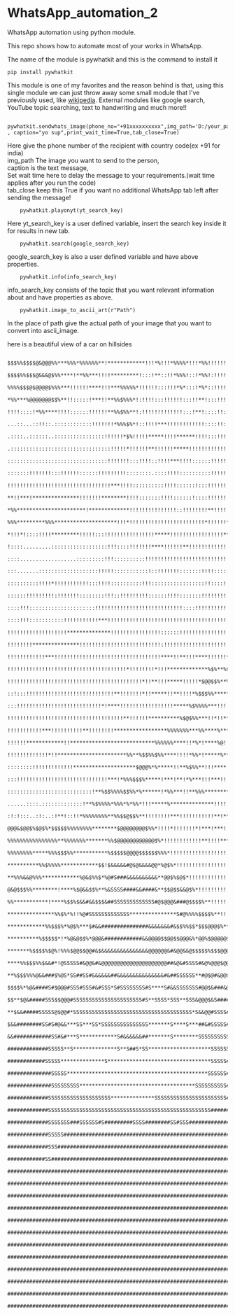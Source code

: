 # WhatsApp_automation_2
WhatsApp automation using python module.

This repo shows how to automate most of your works in WhatsApp.

The name of the module is pywhatkit and this is the command to install it 

    pip install pywhatkit
    
This module is one of my favorites and the reason behind is that,
using this single module we can just throw away some small module that I've previously used, like [wikipedia](https://github.com/BhargavKadali39/Wikipedia-in-pyton).
External modules like google search, YouTube topic searching, text to handwriting and much more!!

        pywhatkit.sendwhats_image(phone_no="+91xxxxxxxxxx",img_path='D:/your_path' , caption="yo sup",print_wait_time=True,tab_close=True)
        
Here give the phone number of the recipient with country code(ex +91 for india)  
img_path The image you want to send to the person,  
caption is the text message,  
Set wait time here to delay the message to your requirements.(wait time applies after you run the code)  
tab_close keep this True if you want no additional WhatsApp tab left after sending the message!  

        pywhatkit.playonyt(yt_search_key)
        
Here yt_search_key is a user defined variable, insert the search key inside it for results in new tab.

        pywhatkit.search(google_search_key)
        
google_search_key is also a user defined variable and have above properties.

        pywhatkit.info(info_search_key)
        

info_search_key consists of the topic that you want relevant information about and have properties as above.

        pywhatkit.image_to_ascii_art(r"Path")
        
In the place of path give the actual path of your image that you want to convert into ascii_image.

here is a beautiful view of a car on hillsides

        $$$%%$$$$@&@@@%%***%%%*%%%%%%**!************!!!*%!!!*%%%%*!!!*%%!!!!!!!!!!!!!!!!
        $$$$%%$$$@&&&@$%%****!**%%***!!!!*********!:::!**::!!*%%%!::!*%%!:!!!!!!!!!!!!!!
        %%%%$$$@$@@@@$%%%***!!!!!!****!!!***%%%%%*!!!!!!:::!!!*%*:::!*%*::!!!!!!!!!!!!!:
        *%%***%@@@@@@@$$%**!!:::::!***!!**%%$%%%*!:!!!!:::!!!!!!:::!!**!:::!!!!!!!!!!:::
        !!!!::::!*%%****!!!!::::::!!!!!!**%%$%%**!:!!!!!!!!!!!!!:::!**!::::!!::!!!!!!!!!
        ...::...::!!::.::::::::::::!!!!!!!*%%%$%*!::!!!!***!!!!!!!!!!!!::::!!:!!!!!!!!!!
        .::::..::::::..::::::::::::::::!!!!!!*$%!!!!!*****!!!!******!!!!:::!!!!!!!!!!!!!
        .::::::::::::::::::::::::::::::::!!!!!*!!!!!!**!!!!!!*****!!!!!!!!!!!!!!!!!!!!!!
        ::::::::::::::::::::::::::::::::!!!!!!!:::!!!!::!!!!***!!!!::::::!!!!!!!!!!!!!!!
        :::::::!!!!!!!:::!!!!!!::::::!!!!!!!!!::::::::.::::!!!!::::::::::!!!!!!!!!!!!!!!
        !!!!!!!!!!!!!!!!!!!!!!!!!!!!!!!!!***!!!!::::::::::!!!!::::::!:::!!!!!!!!!*!!!!!*
        **!!***!***************!!!!!!!********!!!!:::::::!!!!::::::!::::!!!!!!!!**!!!!!!
        *%%**********************!*************!!!!!!!!!!!!!!!::!!!!!!!!**!!!!!***!!!!!!
        %%%*********%%%********************!!!*!!!!!!!!!!!!!!!!!!!!!!!!*!!!!!!***!!!!!!!
        *!!!*!::::!!!!*********!!!!!:::!!!!!!!!!!!!!!!!*****!!!!!!!!!!!!!!!!!****!!!!!!!
        !::::.........::::::::::::::::::!!!::::!!!!!!!****!!!!!!**!!!!!!!!!!!!!!!!!!!!!!
        ::::..................:::::::::!!!::::::::::!!!!!!!!!!!!!!!!!!!!!!!!!!!!!!!!!!!!
        :::.......:::::::::::::::::::!!!!!:::::::::::!::!!!!!!!:::::::!!!!:::::!!!!!!!!!
        ::::::::::!!!!*!!!!!!!!!!!:::!!!!::::::::::!!!:::::::::::::::::!!::::!!!!!!!!!!!
        ::::::!!!!!!!!!:!!!!!!!::::::::!!!::!!!!!!!!!::::::!!!!:::::::!!!!!!!!!!!!!!!!!!
        ::::!!!:::::::::::::::::::::!!!!!!!!!!!!!!!!!!!!!!!!!!!!::::!!!!!!!!!!!!!!!!!!!!
        ::::!!!:::::::::::!!!!!!!!!!!***!!!!!!!!!!!!!!!!!!!!!!!!!!!!!!!!!!!!!!!!!!!!!!**
        !!!!!!!!!!!!!!!!!!!**************!!!!!!!!!!!!!!!!::::::!!!!!!!!!!!!!!!!!!!!!*%$$
        !!!!!!!!***************!!!!!!!!!!!!!!!!!!!!!!!!!!:!!!!!!!!!!!!!!!!!!!!!***%$%%%%
        !!!!!!!!!!!!***!!!!!!!!!!!!!!!!!!!!!!!!!!!!!!!!!!****!!**!!!****!!!!!!*$$%*%****
        !!!!!!!!!!!!!!!!!!!!!!!!!!!!!!!!!!!!!!*!!!!!!!!*!!!*************%$%**%$%*%**%***
        !!!!!!!!!!!!!!!!!!!!!!!!!!!!!!!!!!!!!!!!!!!*!!**!!!*****!!!!!*$@@$$%**%%%**!****
        ::!:::!!!!!!!!!!!!!!!!!!!!!!!!!!!!**!!!!!!!*!!*****!!**!!!!*%$$$%%*******%***!!!
        :::!!!!!!!!!!!!!!!!!!!!!!!!!!!*!****!!!!!!!!!!!!!!!!!*****%$%%%%***!!!!**%*!*!!*
        !!!!!!!!!!!!!!!!!!!!!!!!!!!!!!!!!!!!!**!!!!!!**********%$@$%%***!!*!!***********
        !!!!!!!!!!!***!!!!!!!!!!**!!!!!!!!*****************%%%%%%%***%%****%***%******%%
        !!!!!!************!!***************************%%%%%%****!!*%*!****%@!!*%***%**%
        !!!!!!!!!!!!!*!!**********************%%**%$$%%$%%****!!!!*%%*!*****%*****!!**%%
        ::::::::!!!!!!!!!!!!!********************$@@@%*%*****!!**%$%%**!!!****!!!:!!**%%
        :::!!!!!!!!!!!!!!!!!!!!!!!!!!!!!***!*%%%$$$%*****!***!**!*%***!!!***!!!!********
        :::::::::::::::::::::::::::!**%$$%%%%$$%%*%******!*%%***!!**%%%**************!!!
        ......::::.:::::::::::::!**%$%%%%*%%%*%*%%*!!!*****%**************!!!!!!!!!!!!!!
        :!:!:::..:!:..:!**!::!!*%%%%%%%%**%%$$@$$%**!!!!!!!!***!!!!!!!!!!!**!****!!!!!!!
        @@@&$@@$%$@$%*$$$$$%%%%%%%%********$@@@@@@@@$%%*!!!!*!!!!!!!*!***!***!!**!*****!
        %%%%%%%%%%%%%%%%**%%%%%%%*******%%$@@@@@@@@@@@@$%*!!!!!!!!!!!!**!!!!************
        %%%%%%%%*****%%%$$$%%***********%$$$$$@@@@$$$$$$%%%*!!!!!!!!!!!!!!!!!!!!!!!!!***
        **********%%$%%%%************$$!$&&&&&#@$@&&&&@@*%@$%*!!!!!!!!!!!!!!!!!*!!*!**!!
        **%%%&&@%%%************%@&$%%$*%@#S###&&&&&&&&&&**@@$%$@$*!!!!!!!!!!!!!!!*!*****
        @&@$$$%%********!****%$@&&$$%**%&SSSS####&&####&**$$@$$&&@$%*!!!!!!!!!!!!!!!!***
        %%***********!****%$$%$&&#&&$$$&##SSSSSSSSSSSSS#@$@@@&###@$$$$%**!!!!!!!!!!!!!!!
        ***************%%$%*%!!%@#SSSSSSSSSSSSS***************S#@%%%%$$$$%**!!!!!!!!!!!!
        ************%%$$$%*%@$%***$#&&###############&&&&&&&#&$$%%$$*$$$@@@$%**!!!!!!!!*
        **********%$$$$$*!*%@&@$$%*@@@&############&&@@@@$$@@$$@@@&%*@@%$@@@@@$%****!!!!
        *******%$$$$%$@%!%%%$@@$$@@#&$&&&&&&&&&&&&&&&@@@@@@&#&@@&&@$$$$$%$$$@@@@@$*****!
        ****%%$$$%%$&&#*!@SSSSS#&@@&#&@@@@@@@@@@@@@@@@@@@@@##&@&#SSSS#&@%@@@$@@@@@@$%***
        **%$$$%%%@&&###$%@S*SS##SS#&&&&&&##&&&&&&&&&&&&&&&#&##SSSSSS**#@$@#&@@$@@@@@@@$%
        $$$$%*%@&####S#$@@@#SSS#SSS#&#SSS*S#SSSSSSSS#S****S#&&SSSSSSS#@@$&###&@@$@@@@@@@
        $$**$@&#####SSS$$@@@#SSSSSSSSSSSSSSSSSSSSSS#S**SSSS*SSS**SSS&@@@$&S####&&@$@@@@@
        **$&&#####SSSSS@$@@#*SSSSSSSSSSSSSSSSSSSSSSSSSSSSSSSSSSSSSS*S&&@@#SSSS####&$$@@@
        $&&########SS#S#@&&***SS***SS*SSSSSSSSSSSSSSS*******S****S***##&#SSSSS#####&@$$@
        &&############SS#&#***S************S#&&&&&&##*******S********SSSSSSSSSS######&@$
        #############SSSSS**S**************S**S##S*SS********************SSSSSS#######&&
        ############SSSSS**************S*********************************SSSSS#########&
        ##############SSSSS*********************************************SSSSSS##########
        ##############SSSSSSSSS*************************************SSSSSSSSSS##########
        #############SSSSSSSSSSSSSSSSSSSS**************SSSSSSSSSSSSSSSSSSSSSSS##########
        #############SSSSSSSSSSSSSSSSSSSSSSSSSSSSSSSSSSSSSSSSSSSSSSSSSSSS###############
        #############SSSSSSS###SSSSSS#S#########SSSS########SS#SSS######################
        #############SSSSS##############################################################
        #############SSS################################################################
        ############SS##################################################################
        ################################################################################
        ################################################################################
        ################################################################################
        ################################################################################
        ################################################################################
        ################################################################################
        ################################################################################
        ################################################################################
        ################################################################################
        ################################################################################
        ################################################################################
        ################################################################################
